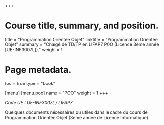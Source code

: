 +++
# Course title, summary, and position.
title = "Programmation Orientée Objet"
linktitle = "Programmation Orientée Objet"
summary = "Chargé de TD/TP en LIFAP7 POO (Licence 3ème année [UE-INF3007L])."
weight = 1

# Page metadata.
toc = true
type = "book"

[menu]
  [menu.poo]
    name = "POO"
    weight = 1
+++

*Code UE : UE-INF3007L / LIFAP7*

Quelques documents nécessaires ou utiles dans le cadre du cours de Programmation Orientée Objet 
(3ème année de Licence Informatique).
